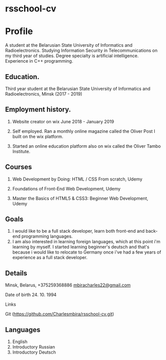 # rsschool-cv
# Profile

A student at the Belarusian State University of Informatics and Radioelectronics. 
Studying Information Security in Telecommunications on my third year of studies. 
Degree specialty is artificial intelligence. Experience in C++ programming.

## Education.

Third year student at the Belarusian State University of Informatics and Radioelectronics, Minsk 
(2017 - 2019)


## Employment history.

1. Website creator on wix
  June 2018 - January 2019

1. Self employed.
  Ran a monthly online magazine called the Oliver Post I built on the wix platform. 

1. Started an online education platform also on wix called the Oliver Tambo Institute.

## Courses

1. Web Development by Doing: HTML / CSS From scratch, Udemy

1. Foundations of Front-End Web Development, Udemy

1. Master the Basics of HTML5 & CSS3: Beginner Web Development, Udemy

## Goals

1. I would like to be a full stack developer, learn both front-end and back-end programming languages.
1. I am also interested in learning foreign languages, which at this point i'm learning by
  myself. I started learning beginner's deutsch and that's because i would like to relocate to Germany
  once i've had a few years of experience as a full stack developer.


## Details

Minsk, Belarus, +375259368886
mbiracharles22@gmail.com

Date of birth
24. 10. 1994

Links

Git (https://github.com/Charlesmbira/rsschool-cv.git)


## Languages

1. English
1. Introductory Russian
1. Introductory Deutsch

